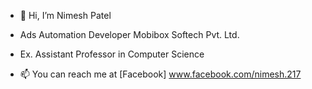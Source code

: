 - 👋 Hi, I’m Nimesh Patel 
-  Ads Automation Developer Mobibox Softech Pvt. Ltd. 
-  Ex. Assistant Professor in Computer Science

- 📫 You can reach me at [Facebook] www.facebook.com/nimesh.217

<!---
nimesh217/nimesh217 is a ✨ special ✨ repository because its `README.md` (this file) appears on your GitHub profile.
You can click the Preview link to take a look at your changes.
--->

